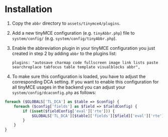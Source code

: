# Installation

1. Copy the `abbr` directory to `assets/tinymce4/plugins`.

2. Add a new tinyMCE configuration (e.g. `tinyAbbr.php`) file to `system/config/` (e.g. `system/config/tinyAbbr.php`).


3. Enable the abbreviation plugin in your tinyMCE configuration you just created in step 2 by adding `abbr` to the plugins list:

    ```
    plugins: "autosave charmap code fullscreen image link lists paste searchreplace tabfocus table template visualblocks abbr",
    ```

4. To make sure this configuration is loaded, you have to adjust the corresponding DCA setting. If you want to enable this configuration for all tinyMCE usages in the backend you can adjust your `system/config/dcaconfig.php` as follows:

```php
foreach ($GLOBALS['TL_DCA'] as $table => $config) {
    foreach ($config['fields'] as $field => $fieldConfig) {
        if (isset($fieldConfig['eval']['rte'])) {
            $GLOBALS['TL_DCA'][$table]['fields'][$field]['eval']['rte'] = 'tinyAbbr';
        }
    }
}
```